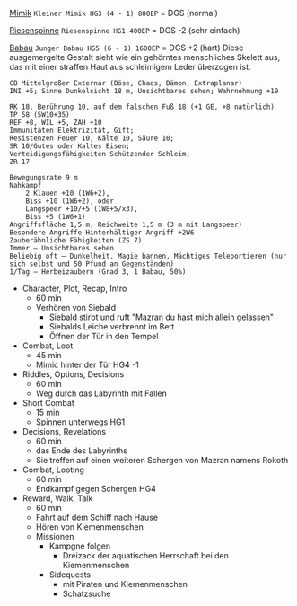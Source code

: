 
[Mimik](http://prd.5footstep.de/Monsterhandbuch/Mimik) `Kleiner Mimik HG3 (4 - 1) 800EP` = DGS (normal)

[Riesenspinne](http://prd.5footstep.de/Monsterhandbuch/Spinne) `Riesenspinne HG1 400EP` = DGS -2 (sehr einfach)

[Babau](http://prd.5footstep.de/Monsterhandbuch/Babau) `Junger Babau HG5 (6 - 1) 1600EP` = DGS +2 (hart)
    Diese ausgemergelte Gestalt sieht wie ein gehörntes menschliches Skelett aus, das mit einer straffen Haut aus schleimigem Leder überzogen ist.
    
    CB Mittelgroßer Externar (Böse, Chaos, Dämon, Extraplanar)
    INI +5; Sinne Dunkelsicht 18 m, Unsichtbares sehen; Wahrnehmung +19
    
    RK 18, Berührung 10, auf dem falschen Fuß 18 (+1 GE, +8 natürlich)
    TP 58 (5W10+35) 
    REF +8, WIL +5, ZÄH +10
    Immunitäten Elektrizität, Gift; 
    Resistenzen Feuer 10, Kälte 10, Säure 10; 
    SR 10/Gutes oder Kaltes Eisen; 
    Verteidigungsfähigkeiten Schützender Schleim; 
    ZR 17
    
    Bewegungsrate 9 m
    Nahkampf 
        2 Klauen +10 (1W6+2), 
        Biss +10 (1W6+2), oder 
        Langspeer +10/+5 (1W8+5/x3), 
        Biss +5 (1W6+1)
    Angriffsfläche 1,5 m; Reichweite 1,5 m (3 m mit Langspeer)
    Besondere Angriffe Hinterhältiger Angriff +2W6
    Zauberähnliche Fähigkeiten (ZS 7) 
    Immer – Unsichtbares sehen
    Beliebig oft – Dunkelheit, Magie bannen, Mächtiges Teleportieren (nur sich selbst und 50 Pfund an Gegenständen)
    1/Tag – Herbeizaubern (Grad 3, 1 Babau, 50%)

- Character, Plot, Recap, Intro 
  - 60 min
  - Verhören von Siebald
      - Siebald stirbt und ruft "Mazran du hast mich allein gelassen"
      - Siebalds Leiche verbrennt im Bett
      - Öffnen der Tür in den Tempel
- Combat, Loot
  - 45 min
  - Mimic hinter der Tür HG4 -1
- Riddles, Options, Decisions
  - 60 min
  - Weg durch das Labyrinth mit Fallen
- Short Combat
  - 15 min
  - Spinnen unterwegs HG1
- Decisions, Revelations
  - 60 min
  - das Ende des Labyrinths
  - Sie treffen auf einen weiteren Schergen von Mazran namens Rokoth
- Combat, Looting
  - 60 min
  - Endkampf gegen Schergen HG4
- Reward, Walk, Talk
  - 60 min
  - Fahrt auf dem Schiff nach Hause
  - Hören von Kiemenmenschen
  - Missionen
     - Kampgne folgen
        - Dreizack der aquatischen Herrschaft bei den Kiemenmenschen
     - Sidequests 
        - mit Piraten und Kiemenmenschen
        - Schatzsuche 